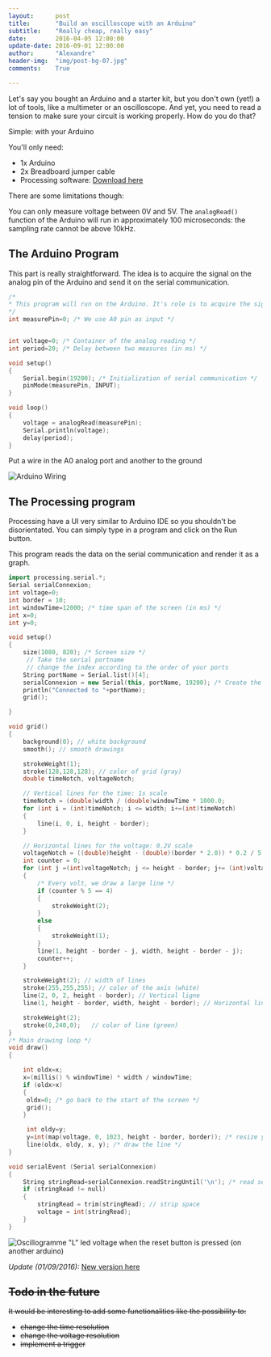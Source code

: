 ```yaml
---
layout:      post
title:       "Build an oscilloscope with an Arduino"
subtitle:    "Really cheap, really easy"
date:        2016-04-05 12:00:00
update-date: 2016-09-01 12:00:00
author:      "Alexandre"
header-img:  "img/post-bg-07.jpg"
comments:    True

---
```


Let's say you bought an Arduino and a starter kit, but you don't own (yet!) a lot of tools, like a multimeter or an oscilloscope. And yet, you need to read a tension to make sure your circuit is working properly. How do you do that?

Simple: with your Arduino

You'll only need:

* 1x Arduino
* 2x Breadboard jumper cable
* Processing software: [Download here](https://processing.org/)

There are some limitations though:

You can only measure voltage between 0V and 5V. The `analogRead()` function of the Arduino will run in approximately 100 microseconds:  the sampling rate cannot be above 10kHz.


## The Arduino Program

This part is really straightforward. The idea is to acquire the signal on the analog pin of the Arduino and send it on the serial communication.

~~~c++
/*
* This program will run on the Arduino. It's role is to acquire the signal
*/
int measurePin=0; /* We use A0 pin as input */


int voltage=0; /* Container of the analog reading */
int period=20; /* Delay between two measures (in ms) */

void setup()
{
    Serial.begin(19200); /* Initialization of serial communication */
    pinMode(measurePin, INPUT);
}

void loop()
{
    voltage = analogRead(measurePin);
    Serial.println(voltage);
    delay(period);
}
~~~

Put a wire in the A0 analog port and another to the ground

<img src="{{ site.baseurl }}/img/arduino-wire.jpg" alt="Arduino Wiring">

## The Processing program
Processing have a UI very similar to Arduino IDE so you shouldn't be disorientated. You can simply type in a program and click on the Run button.

This program reads the data on the serial communication and render it as a graph.


~~~c++
import processing.serial.*;
Serial serialConnexion;
int voltage=0;
int border = 10;
int windowTime=12000; /* time span of the screen (in ms) */
int x=0;
int y=0;

void setup()
{
    size(1080, 820); /* Screen size */
     // Take the serial portname
     // change the index according to the order of your ports
    String portName = Serial.list()[4];
    serialConnexion = new Serial(this, portName, 19200); /* Create the connexion */
    println("Connected to "+portName);
    grid();

}

void grid()
{
    background(0); // white background
    smooth(); // smooth drawings

    strokeWeight(1);
    stroke(128,128,128); // color of grid (gray)
    double timeNotch, voltageNotch;

    // Vertical lines for the time: 1s scale
    timeNotch = (double)width / (double)windowTime * 1000.0;
    for (int i = (int)timeNotch; i <= width; i+=(int)timeNotch)
    {
        line(i, 0, i, height - border);
    }

    // Horizontal lines for the voltage: 0.2V scale
    voltageNotch = ((double)height - (double)(border * 2.0)) * 0.2 / 5.0;
    int counter = 0;
    for (int j =(int)voltageNotch; j <= height - border; j+= (int)voltageNotch)
    {
        /* Every volt, we draw a large line */
        if (counter % 5 == 4)
        {
            strokeWeight(2);
        }
        else
        {
            strokeWeight(1);
        }
        line(1, height - border - j, width, height - border - j);
        counter++;
    }

    strokeWeight(2); // width of lines
    stroke(255,255,255); // color of the axis (white)
    line(2, 0, 2, height - border); // Vertical ligne
    line(1, height - border, width, height - border); // Horizontal line

    strokeWeight(2);
    stroke(0,240,0);   // color of line (green)
}
/* Main drawing loop */
void draw()
{

    int oldx=x;
    x=(millis() % windowTime) * width / windowTime;
    if (oldx>x)
    {
     oldx=0; /* go back to the start of the screen */
     grid();
    }

     int oldy=y;
     y=int(map(voltage, 0, 1023, height - border, border)); /* resize y between 20 and 680 */
     line(oldx, oldy, x, y); /* draw the line */
}

void serialEvent (Serial serialConnexion)
{
    String stringRead=serialConnexion.readStringUntil('\n'); /* read serial until end of line */
    if (stringRead != null)
    {
        stringRead = trim(stringRead); // strip space
        voltage = int(stringRead);
    }
}
~~~

<img src="{{ site.baseurl }}/img/oscillogramme.png" alt="Oscillogramme">
<span class="caption text-muted">"L" led voltage when the reset button is pressed (on another arduino)</span>

*Update (01/09/2016):* [New version here](https://github.com/achntrl/arduino-oscilloscope)

## ~~Todo in the future~~

~~It would be interesting to add some functionalities like the possibility to:~~

* ~~change the time resolution~~
* ~~change the voltage resolution~~
* ~~implement a trigger~~
